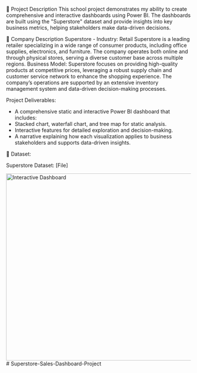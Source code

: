 
📝 Project Description
This school project demonstrates my ability to create comprehensive and interactive dashboards using Power BI. The dashboards are built using the "Superstore" dataset and provide insights into key business metrics, helping stakeholders make data-driven decisions.

🏬 Company Description
Superstore - Industry: Retail
Superstore is a leading retailer specializing in a wide range of consumer products, including office supplies, electronics, and furniture. The company operates both online and through physical stores, serving a diverse customer base across multiple regions.
Business Model: Superstore focuses on providing high-quality products at competitive prices, leveraging a robust supply chain and customer service network to enhance the shopping experience. The company’s operations are supported by an extensive inventory management system and data-driven decision-making processes.

Project Deliverables: 
- A comprehensive static and interactive Power BI dashboard that includes:
- Stacked chart, waterfall chart, and tree map for static analysis.
- Interactive features for detailed exploration and decision-making.
- A narrative explaining how each visualization applies to business stakeholders and supports data-driven insights.

📁 Dataset:

Superstore Dataset: [File]


<img width="511" alt="Interactive Dashboard" src="https://github.com/user-attachments/assets/0b26fb91-4be5-4da7-b929-7df77ca3d9e7"># Superstore-Sales-Dashboard-Project


